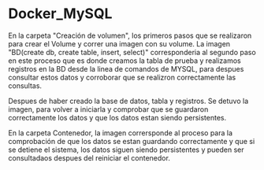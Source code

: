 # Docker_MySQL

En la carpeta "Creación de volumen", los primeros pasos que se realizaron para crear el Volume y correr una imagen con su volume.
La imagen "BD(create db, create table, insert, select)" corresponderia al segundo paso en este proceso que es donde creamos la tabla de prueba y realizamos registros en la BD desde la linea de comandos de MYSQL, para despues consultar estos datos y corroborar que se realizron correctamente las consultas.

Despues de haber creado la base de datos, tabla y registros. Se detuvo la imagen, para volver a iniciarla y comprobar que se guardaron correctamente los datos y que los datos estan siendo persistentes.

En la carpeta Contenedor, la imagen corrersponde al proceso para la comprobación de que los datos se estan guardando correctamente y que si se detiene el sistema, los datos siguen siendo persistentes y pueden ser consultadaos despues del reiniciar el contenedor.
